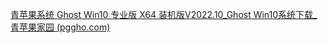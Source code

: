 [青苹果系统 Ghost Win10 专业版 X64 装机版V2022.10_Ghost Win10系统下载_青苹果家园 (pggho.com)](http://www.pggho.com/thread-38883-1-1.html)
